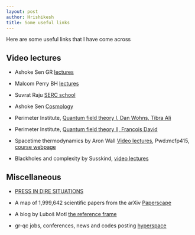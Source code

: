 ```yaml
---
layout: post
author: Hrishikesh
title: Some useful links
---
```


Here are some useful links that I have come across


Video lectures
--------------

*   Ashoke Sen GR [lectures](https://www.youtube.com/playlist?list=PL8Jh6jb5VG7w4WEFu5mRKQRG_A398p2aE)

*   Malcom Perry BH [lectures](https://www.sms.cam.ac.uk/collection/661512)

*   Suvrat Raju [SERC school](https://www.youtube.com/watch?v=UsaDLu-lFHc&list=PLfeQejpdUFAFLOzV1fy887cnTD_TtQFxy&index=1)

*   Ashoke Sen [Cosmology](https://www.youtube.com/watch?v=orKgX-eRsH8&list=PLt4li39O1V1VJpQk5aqtyD5vYCu_8WEum)

*   Perimeter Institute, [Quantum field theory I, Dan Wohns, Tibra Ali](https://www.youtube.com/watch?v=7gwmuUfDZG8&list=PLaNkJORnlhZl2wfkMFQqr_jBAsfxuG5_5)

*   Perimeter Institute, [Quantum field theory II, Francois David](https://www.youtube.com/watch?v=pcTry9v8if4&list=PLaNkJORnlhZlh8nAocQd3Gz1PhAjI_5Jr)

*   Spacetime thermodynamics by Aron Wall [Video lectures](https://www.dropbox.com/sm/password?cont=https%3A%2F%2Fwww.dropbox.com%2Fsh%2Fkb72luq6ih7fz8k%2FAAAAQGWAq3FzxPLnOvlKeu1-a%3Fdl%3D0&content_id=AJ9yJYDXTzeuaSUyeitTq5aAwWoXYxGebB0), Pwd:mcfp415, [course webpage](http://www.wall.org/~aron/STmini.htm)

*   Blackholes and complexity by Susskind, [video lectures](https://www.youtube.com/watch?v=ZJcrJE23Sls&list=PLS3_1JNX8dEhfOjutx7t8qD9gQRsoJY7G)




Miscellaneous
-------------

*   [PRESS IN DIRE SITUATIONS](http://www.nooooooooooooooo.com/)

*   A map of 1,999,642 scientific papers from the arXiv [Paperscape](https://paperscape.org)

*   A blog by Luboš Motl [the reference frame](https://motls.blogspot.com/)

*   gr-qc jobs, conferences, news and codes posting [hyperspace](https://hyperspace.uni-frankfurt.de/)
